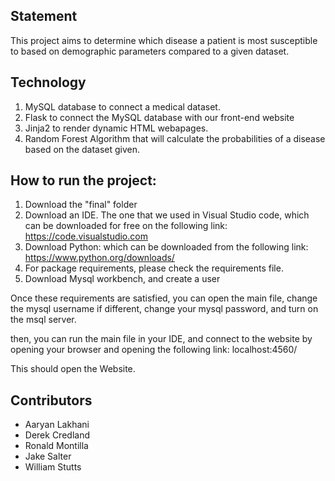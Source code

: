 ## Statement
This project aims to determine which disease a patient is most susceptible to based on demographic parameters compared to a given dataset. 
## Technology
1. MySQL database to connect a medical dataset.
2. Flask to connect the MySQL database with our front-end website
3. Jinja2 to render dynamic HTML webapages.
4. Random Forest Algorithm that will calculate the probabilities of a disease based on the dataset given.
   
## How to run the project:
  1. Download the "final" folder
  2. Download an IDE. The one that we used in Visual Studio code, which can be downloaded for free on the following link: https://code.visualstudio.com
  3. Download Python: which can be downloaded from the following link: https://www.python.org/downloads/
  4. For package requirements, please check the requirements file.
  5. Download Mysql workbench, and create a user

Once these requirements are satisfied, you can open the main file, change the mysql username if different, change your mysql password, and turn on the msql server.

then, you can run the main file in your IDE, and connect to the website by opening your browser and opening the following link: localhost:4560/

This should open the Website.

## Contributors
- Aaryan Lakhani 
- Derek Credland
- Ronald Montilla
- Jake Salter
- William Stutts

